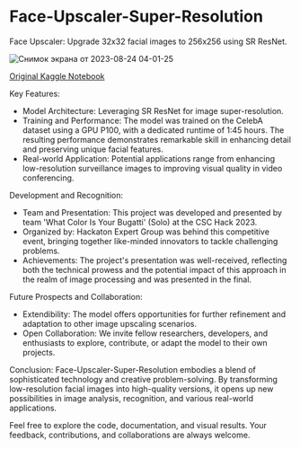 # Face-Upscaler-Super-Resolution
Face Upscaler: Upgrade 32x32 facial images to 256x256 using SR ResNet.

![Снимок экрана от 2023-08-24 04-01-25](https://github.com/D1H1/Face-Upscaler-Super-Resolution/assets/94292673/0210c401-dd5b-40ea-8e66-5bb0f4abb022)

[Original Kaggle Notebook](https://www.kaggle.com/code/davidhavrilenko/face-upscaler/notebook)

Key Features:
- Model Architecture: Leveraging SR ResNet for image super-resolution.
- Training and Performance: The model was trained on the CelebA dataset using a GPU P100, with a dedicated runtime of 1:45 hours. The resulting performance demonstrates remarkable skill in enhancing detail and preserving unique facial features.
- Real-world Application: Potential applications range from enhancing low-resolution surveillance images to improving visual quality in video conferencing.


Development and Recognition:
- Team and Presentation: This project was developed and presented by team 'What Color Is Your Bugatti' (Solo) at the CSC Hack 2023.
- Organized by: Hackaton Expert Group was behind this competitive event, bringing together like-minded innovators to tackle challenging problems.
- Achievements: The project's presentation was well-received, reflecting both the technical prowess and the potential impact of this approach in the realm of image processing and was presented in the final.


Future Prospects and Collaboration:
- Extendibility: The model offers opportunities for further refinement and adaptation to other image upscaling scenarios.
- Open Collaboration: We invite fellow researchers, developers, and enthusiasts to explore, contribute, or adapt the model to their own projects.


Conclusion:
Face-Upscaler-Super-Resolution embodies a blend of sophisticated technology and creative problem-solving. By transforming low-resolution facial images into high-quality versions, it opens up new possibilities in image analysis, recognition, and various real-world applications.

Feel free to explore the code, documentation, and visual results. Your feedback, contributions, and collaborations are always welcome.
